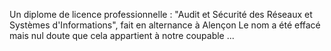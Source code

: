 Un diplome de licence professionnelle : "Audit et Sécurité des Réseaux et Systèmes d'Informations", fait en alternance à Alençon
Le nom a été effacé mais nul doute que cela appartient à notre coupable ...
